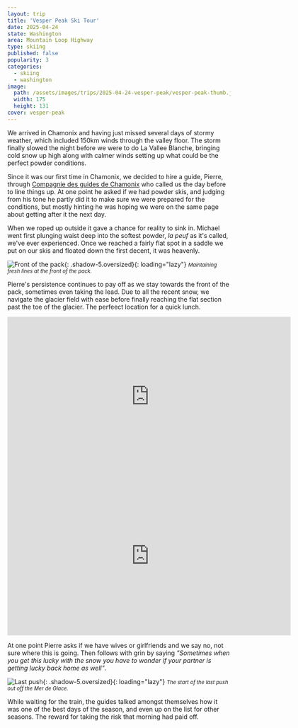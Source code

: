 ```yaml
---
layout: trip
title: 'Vesper Peak Ski Tour'
date: 2025-04-24
state: Washington
area: Mountain Loop Highway
type: skiing
published: false
popularity: 3
categories:
  - skiing
  - washington
image:
  path: /assets/images/trips/2025-04-24-vesper-peak/vesper-peak-thumb.jpg
  width: 175
  height: 131
cover: vesper-peak
---
```


We arrived in Chamonix and having just missed several days of stormy weather, which included 150km winds through the valley floor. The storm finally slowed the night before we were to do La Vallee Blanche, bringing cold snow up high along with calmer winds setting up what could be the perfect powder conditions.

Since it was our first time in Chamonix, we decided to hire a guide, Pierre, through [Compagnie des guides de Chamonix](www.chamonix-guides.com) who called us the day before to line things up. At one point he asked if we had powder skis, and judging from his tone he partly did it to make sure we were prepared for the conditions, but mostly hinting he was hoping we were on the same page about getting after it the next day.

When we roped up outside it gave a chance for reality to sink in. Michael went first plunging waist deep into the softest powder, _la peuf_ as it's called, we've ever experienced. Once we reached a fairly flat spot in a saddle we put on our skis and floated down the first decent, it was heavenly.

![Front of the pack](/assets/images/trips/2024-04-02-la-valee-blanche/front-of-the-pack.png "Front of the pack"){: .shadow-5.oversized}{: loading="lazy"} <small><i>Maintaining fresh lines at the front of the pack.</i></small>

Pierre's persistence continues to pay off as we stay towards the front of the pack, sometimes even taking the lead. Due to all the recent snow, we navigate the glacier field with ease before finally reaching the flat section past the toe of the glacier. The perfeect location for a quick lunch.

<div class="video oversized landscape pv2">
  <div class="fl-ns w-50-ns w-100 pl5-ns">
    <iframe title="vimeo-player" src="https://player.vimeo.com/video/940324966?h=15ca0bf42a" width="640" height="360" frameborder="0"    allowfullscreen></iframe>
  </div>
  <div class="fr-ns w-50-ns w-100 pr5-ns">
    <iframe title="vimeo-player" src="https://player.vimeo.com/video/940326759?h=9348e00819" width="640" height="360" frameborder="0"    allowfullscreen></iframe>
  </div>
  <div class="cb"></div>
</div>

At one point Pierre asks if we have wives or girlfriends and we say no, not sure where this is going. Then follows with grin by saying _"Sometimes when you get this lucky with the snow you have to wonder if your partner is getting lucky back home as well"_.

![Last push](/assets/images/trips/2024-04-02-la-valee-blanche/last-push.png "Last push"){: .shadow-5.oversized}{: loading="lazy"} <small><i>The start of the last push out off the Mer de Glace.</i></small>

While waiting for the train, the guides talked amongst themselves how it was one of the best days of the season, and even up on the list for other seasons. The reward for taking the risk that morning had paid off.

